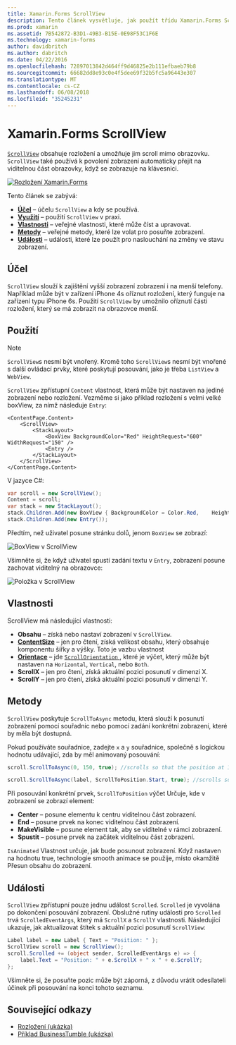 ```yaml
---
title: Xamarin.Forms ScrollView
description: Tento článek vysvětluje, jak použít třídu Xamarin.Forms ScrollView k dispozici rozložení, který se nemůže vejít na právě jednu obrazovku a které mají obsah uvolnil prostor pro klávesnice.
ms.prod: xamarin
ms.assetid: 7B542872-B3D1-49B3-B15E-0E98F53C1F6E
ms.technology: xamarin-forms
author: davidbritch
ms.author: dabritch
ms.date: 04/22/2016
ms.openlocfilehash: 72897013842d464ff9d46825e2b111efbaeb79b8
ms.sourcegitcommit: 66682dd8e93c0e4f5dee69f32b5fc5a96443e307
ms.translationtype: MT
ms.contentlocale: cs-CZ
ms.lasthandoff: 06/08/2018
ms.locfileid: "35245231"
---
```

# <a name="xamarinforms-scrollview"></a>Xamarin.Forms ScrollView

[`ScrollView`](https://developer.xamarin.com/api/type/Xamarin.Forms.ScrollView/) obsahuje rozložení a umožňuje jim scroll mimo obrazovku. `ScrollView` také používá k povolení zobrazení automaticky přejít na viditelnou část obrazovky, když se zobrazuje na klávesnici.

[![](scroll-view-images/layouts-sml.png "Rozložení Xamarin.Forms")](scroll-view-images/layouts.png#lightbox "Xamarin.Forms rozložení")

Tento článek se zabývá:

- **[Účel](#Purpose)**  &ndash; účelu `ScrollView` a kdy se používá.
- **[Využití](#Usage)**  &ndash; použití `ScrollView` v praxi.
- **[Vlastnosti](#Properties)**  &ndash; veřejné vlastnosti, které může číst a upravovat.
- **[Metody](#Methods)**  &ndash; veřejné metody, které lze volat pro posuňte zobrazení.
- **[Události](#Events)**  &ndash; události, které lze použít pro naslouchání na změny ve stavu zobrazení.

## <a name="purpose"></a>Účel

`ScrollView` slouží k zajištění vyšší zobrazení zobrazení i na menší telefony. Například může být v zařízení iPhone 4s oříznut rozložení, který funguje na zařízení typu iPhone 6s. Použití `ScrollView` by umožnilo oříznutí části rozložení, který se má zobrazit na obrazovce menší.

## <a name="usage"></a>Použití

> [!NOTE]
> `ScrollView`s nesmí být vnořený. Kromě toho `ScrollView`s nesmí být vnořené s další ovládací prvky, které poskytují posouvání, jako je třeba `ListView` a `WebView`.

`ScrollView` zpřístupní `Content` vlastnost, která může být nastaven na jediné zobrazení nebo rozložení. Vezměme si jako příklad rozložení s velmi velké boxView, za nímž následuje `Entry`:

```xaml
<ContentPage.Content>
    <ScrollView>
        <StackLayout>
            <BoxView BackgroundColor="Red" HeightRequest="600" WidthRequest="150" />
            <Entry />
        </StackLayout>
    </ScrollView>
</ContentPage.Content>
```

V jazyce C#:

```csharp
var scroll = new ScrollView();
Content = scroll;
var stack = new StackLayout();
stack.Children.Add(new BoxView { BackgroundColor = Color.Red,    HeightRequest = 600, WidthRequest = 600 });
stack.Children.Add(new Entry());
```

Předtím, než uživatel posune stránku dolů, jenom `BoxView` se zobrazí:

![](scroll-view-images/scroll-start.png "BoxView v ScrollView")

Všimněte si, že když uživatel spustí zadání textu v `Entry`, zobrazení posune zachovat viditelný na obrazovce:

![](scroll-view-images/scroll-end.png "Položka v ScrollView")

## <a name="properties"></a>Vlastnosti

ScrollView má následující vlastnosti:

- **Obsahu** &ndash; získá nebo nastaví zobrazení v `ScrollView`.
- **[ContentSize](https://developer.xamarin.com/api/type/Xamarin.Forms.Size/)**  &ndash; jen pro čtení, získá velikost obsahu, který obsahuje komponentu šířky a výšky. Toto je vazbu vlastnost
- **[Orientace](https://developer.xamarin.com/api/type/Xamarin.Forms.ScrollOrientation/)**  &ndash; jde [ `ScrollOrientation` ](https://developer.xamarin.com/api/type/Xamarin.Forms.ScrollOrientation/), které je výčet, který může být nastaven na `Horizontal`, `Vertical`, nebo `Both`.
- **ScrollX** &ndash; jen pro čtení, získá aktuální pozici posunutí v dimenzi X.
- **ScrollY** &ndash; jen pro čtení, získá aktuální pozici posunutí v dimenzi Y.

## <a name="methods"></a>Metody

`ScrollView` poskytuje `ScrollToAsync` metodu, která slouží k posunutí zobrazení pomocí souřadnic nebo pomocí zadání konkrétní zobrazení, které by měla být dostupná.

Pokud používáte souřadnice, zadejte `x` a `y` souřadnice, společně s logickou hodnotu udávající, zda by měl animovaný posouvání:

```csharp
scroll.ScrollToAsync(0, 150, true); //scrolls so that the position at 150px from the top is visible

scroll.ScrollToAsync(label, ScrollToPosition.Start, true); //scrolls so that the label is at the start of the list
```

Při posouvání konkrétní prvek, `ScrollToPosition` výčet Určuje, kde v zobrazení se zobrazí element:

- **Center** &ndash; posune elementu k centru viditelnou část zobrazení.
- **End** &ndash; posune prvek na konec viditelnou část zobrazení.
- **MakeVisible** &ndash; posune element tak, aby se viditelné v rámci zobrazení.
- **Spustit** &ndash; posune prvek na začátek viditelnou část zobrazení.

`IsAnimated` Vlastnost určuje, jak bude posunout zobrazení. Když nastaven na hodnotu true, technologie smooth animace se použije, místo okamžitě Přesun obsahu do zobrazení.

## <a name="events"></a>Události

`ScrollView` zpřístupní pouze jednu událost `Scrolled`. `Scrolled` je vyvolána po dokončení posouvání zobrazení. Obslužné rutiny události pro `Scrolled` trvá `ScrolledEventArgs`, který má `ScrollX` a `ScrollY` vlastnosti. Následující ukazuje, jak aktualizovat štítek s aktuální pozici posunutí `ScrollView`:

```csharp
Label label = new Label { Text = "Position: " };
ScrollView scroll = new ScrollView();
scroll.Scrolled += (object sender, ScrolledEventArgs e) => {
    label.Text = "Position: " + e.ScrollX + " x " + e.ScrollY;
};
```

Všimněte si, že posuňte pozic může být záporná, z důvodu vrátit odesílateli účinek při posouvání na konci tohoto seznamu.


## <a name="related-links"></a>Související odkazy

- [Rozložení (ukázka)](https://developer.xamarin.com/samples/xamarin-forms/UserInterface/Layout/)
- [Příklad BusinessTumble (ukázka)](https://developer.xamarin.com/samples/xamarin-forms/UserInterface/BusinessTumble/)
